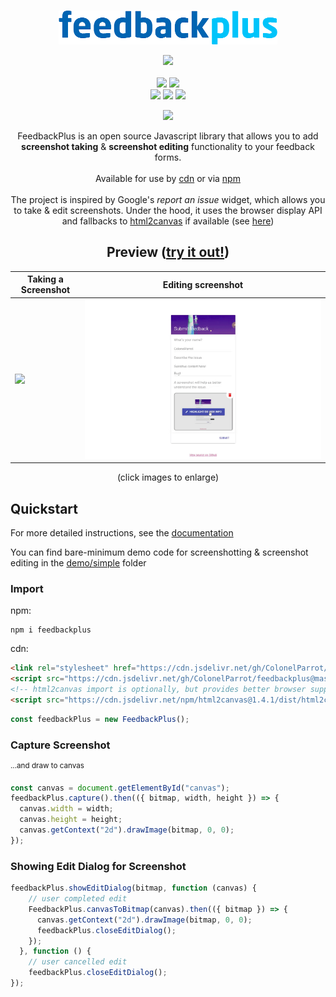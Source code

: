 <p align="center">
    <br/>
    <img src="docs/images/logo_sm.png"/>
    <br/>
</p>

<p align="center">
    <a href="https://GitHub.com/ColonelParrot/feedbackplus/stargazers/"><img src="https://img.shields.io/github/stars/ColonelParrot/feedbackplus.svg?style=social&label=Star"></a>
    <br/>
    <br/>
    <a href="https://www.jsdelivr.com/package/gh/ColonelParrot/feedbackplus"><img src="https://data.jsdelivr.com/v1/package/gh/ColonelParrot/feedbackplus/badge"></a>
    <a href="https://npmjs.com/package/feedbackplus"><img src="https://badgen.net/npm/v/feedbackplus"></a>
    <br/>
    <a href="https://github.com/ColonelParrot/feedbackplus/blob/master/LICENSE"><img src="https://img.shields.io/github/license/ColonelParrot/feedbackplus.svg"></a>
    <a href="https://GitHub.com/ColonelParrot/feedbackplus/releases/"><img src="https://img.shields.io/github/release/ColonelParrot/feedbackplus.svg"></a>
    <a href="https://GitHub.com/ColonelParrot/feedbackplus/commit/"><img src="https://badgen.net/github/last-commit/ColonelParrot/feedbackplus"></a>
</p>

<p align="center">
  <a href="https://nodei.co/npm/feedbackplus/"><img src="https://nodei.co/npm/feedbackplus.png"></a>
</p>

<p align="center">
FeedbackPlus is an open source Javascript library that allows you to add <b>screenshot taking</b> & <b>screenshot editing</b> functionality to your feedback forms.
<br/> <br/>
Available for use by <a href="https://github.com/ColonelParrot/feedbackplus/wiki#import">cdn</a> or via <a href="https://www.npmjs.com/package/feedbackplus">npm</a>
<br/> <br/>
The project is inspired by Google's <i>report an issue</i> widget, which allows you to take & edit screenshots. Under the hood, it uses the browser display API and fallbacks to <a href="https://github.com/niklasvh/html2canvas">html2canvas</a> if available (see <a href="https://github.com/ColonelParrot/feedbackplus/wiki#browser-support-bonus">here</a>)
</p>

<h2 align="center">Preview (<a href="https://colonelparrot.github.io/feedbackplus/demos/demo.html">try it out!</a>)</h2>

| Taking a Screenshot                           | Editing screenshot                                    |
| --------------------------------------------- | ----------------------------------------------------- |
| <img src="docs/images/FeedbackPlus_Demo.gif"> | <img src="docs/images/FeedbackPlus_Editing_Demo.gif"> |

<p align="center">(click images to enlarge)</p>

## Quickstart

For more detailed instructions, see the [documentation](https://github.com/ColonelParrot/feedbackplus/wiki)

You can find bare-minimum demo code for screenshotting & screenshot editing in the [demo/simple](/docs/demos/simple/) folder

### Import

npm:

```
npm i feedbackplus
```

cdn:

```html
<link rel="stylesheet" href="https://cdn.jsdelivr.net/gh/ColonelParrot/feedbackplus@master/src/feedbackplus.min.css" />
<script src="https://cdn.jsdelivr.net/gh/ColonelParrot/feedbackplus@master/src/feedbackplus.min.js" defer></script>
<!-- html2canvas import is optionally, but provides better browser support -->
<script src="https://cdn.jsdelivr.net/npm/html2canvas@1.4.1/dist/html2canvas.min.js" defer></script>
```

```js
const feedbackPlus = new FeedbackPlus();
```

### Capture Screenshot

<sup>...and draw to canvas</sup>

```js
const canvas = document.getElementById("canvas");
feedbackPlus.capture().then(({ bitmap, width, height }) => {
  canvas.width = width;
  canvas.height = height;
  canvas.getContext("2d").drawImage(bitmap, 0, 0);
});
```

### Showing Edit Dialog for Screenshot

```js
feedbackPlus.showEditDialog(bitmap, function (canvas) {
    // user completed edit
    FeedbackPlus.canvasToBitmap(canvas).then(({ bitmap }) => {
      canvas.getContext("2d").drawImage(bitmap, 0, 0);
      feedbackPlus.closeEditDialog();
    });
  }, function () {
    // user cancelled edit
    feedbackPlus.closeEditDialog();
});
```
